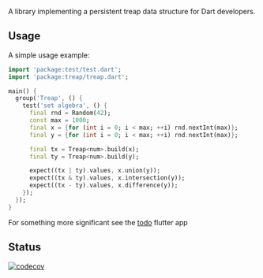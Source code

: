 A library implementing a persistent treap data structure for Dart developers.

## Usage

A simple usage example:

```dart
import 'package:test/test.dart';
import 'package:treap/treap.dart';

main() {
  group('Treap', () {
    test('set algebra', () {
      final rnd = Random(42);
      const max = 1000;
      final x = {for (int i = 0; i < max; ++i) rnd.nextInt(max)};
      final y = {for (int i = 0; i < max; ++i) rnd.nextInt(max)};

      final tx = Treap<num>.build(x);
      final ty = Treap<num>.build(y);

      expect((tx | ty).values, x.union(y));
      expect((tx & ty).values, x.intersection(y));
      expect((tx - ty).values, x.difference(y));
    });
  });
}
```

For something more significant see the [todo](example/todo/) flutter app

## Status

[![codecov](https://codecov.io/gh/nielsenko/treap/branch/master/graph/badge.svg?token=JI1PHY21A5)](https://codecov.io/gh/nielsenko/treap)
